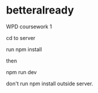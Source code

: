 # betteralready
WPD coursework 1

cd to server 

run npm install

then 

npm run dev


don't run npm install outside server.
